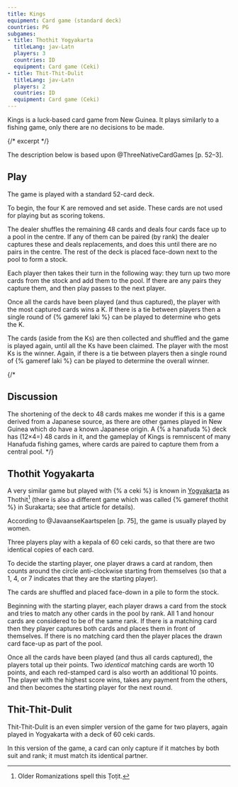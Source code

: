 ```yaml
---
title: Kings
equipment: Card game (standard deck)
countries: PG
subgames:
- title: Thothit Yogyakarta
  titleLang: jav-Latn
  players: 3
  countries: ID
  equipment: Card game (Ceki)
- title: Thit-Thit-Dulit
  titleLang: jav-Latn
  players: 2
  countries: ID
  equipment: Card game (Ceki)
---
```


<p class="lead">
<span class="aka">Kings</span> is a luck-based card game from New Guinea. It plays similarly to a fishing game, only there are no decisions to be made.
</p>

{/* excerpt */}

The description below is based upon @ThreeNativeCardGames [p. 52–3].

## Play

The game is played with a standard 52-card deck. 

To begin, the four <Cards>K</Cards> are removed and set aside. These cards are not
used for playing but as scoring tokens.

The dealer shuffles the remaining 48 cards and deals four cards face up to a
pool in the centre. If any of them can be paired (by rank) the dealer captures
these and deals replacements, and does this until there are no pairs in the
centre. The rest of the deck is placed face-down next to the pool to form a
stock.

Each player then takes their turn in the following way: they turn up two more
cards from the stock and add them to the pool. If there are any pairs they
capture them, and then play passes to the next player.

Once all the cards have been played (and thus captured), the player with the
most captured cards wins a <Cards>K</Cards>. If there is a tie between players
then a single round of {% gameref laki %} can be played to determine who gets
the <Cards>K</Cards>.

The cards (aside from the <Cards>K</Cards>s) are then collected and shuffled and
the game is played again, until all the <Cards>K</Cards>s have been claimed. The
player with the most <Cards>K</Cards>s is the winner. Again, if there is a tie
between players then a single round of {% gameref laki %} can be played to
determine the overall winner.

{/*
## Discussion

The shortening of the deck to 48 cards makes me wonder if this is a game derived
from a Japanese source, as there are other games played in New Guinea which do
have a known Japanese origin. A {% a hanafuda %} deck has (12×4=) 48 cards in
it, and the gameplay of Kings is remniscent of many <span lang="ja-Latn"
class="noun">Hanafuda</span> fishing games, where cards are paired to capture
them from a central pool.
*/}

## <span lang="jav-Latn">Thothit Yogyakarta</span>

A very similar game but played with {% a ceki %} is known in [Yogyakarta](https://en.wikipedia.org/wiki/Yogyakarta) as <span lang="jav-Latn" class="noun aka">Thothit</span>[^fn0] (there is also a different game which was called {% gameref thothit %} in Surakarta; see that article for details).

[^fn0]: Older Romanizations spell this <span lang="jav-Latn" class="noun aka">Ṭoṭit</span>.

According to @JavaanseKaartspelen [p. 75], the game is usually played by women.

Three players play with a <span lang="jav-Latn">kepala</span> of 60 <span lang="jav-Latn">ceki</span> cards, so that there are two identical copies of each card.

To decide the starting player, one player draws a card at random, then counts around the circle anti-clockwise starting from themselves (so that a <Cards>1</Cards>, <Cards>4</Cards>, or <Cards>7</Cards> indicates that they are the starting player).

The cards are shuffled and placed face-down in a pile to form the stock.

Beginning with the starting player, each player draws a card from the stock and tries to match any other cards in the pool by rank. All <Cards>1</Cards> and honour cards are considered to be of the same rank. If there is a matching card then they player captures both cards and places them in front of themselves. If there is no matching card then the player places the drawn card face-up as part of the pool.

Once all the cards have been played (and thus all cards captured), the players total up their points. Two _identical_ matching cards are worth 10 points, and each red-stamped card is also worth an additional 10 points. The player with the highest score wins, takes any payment from the others, and then becomes the starting player for the next round.

## <span lang="jav-Latn">Thit-Thit-Dulit</span>

<span lang="jav-Latn" class="noun aka">Thit-Thit-Dulit</span> is an even simpler version of the game for two players, again played in Yogyakarta with a deck of 60 <span lang="jav-Latn">ceki</span> cards.

In this version of the game, a card can only capture if it matches by both suit and rank; it must match its identical partner.
